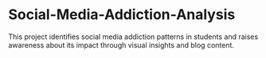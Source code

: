 # Social-Media-Addiction-Analysis
This project identifies social media addiction patterns in students and raises awareness about its impact through visual insights and blog content.
